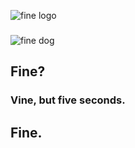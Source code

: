 ![fine logo](https://i.imgur.com/PZdw36I.png "Fine Logo")
### 
![fine dog](https://media.giphy.com/media/3o6UBpHgaXFDNAuttm/giphy.gif "Fine Dog")
## Fine?
### Vine, but five seconds.  
## Fine.

